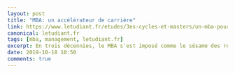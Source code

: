 ```yaml
---
layout: post
title: "MBA: un accélérateur de carrière"
link: https://www.letudiant.fr/etudes/3es-cycles-et-masters/un-mba-pour-quoi-faire.html
canonical: letudiant.fr
tags: [mba, management, letudiant.fr]
excerpt: En trois décennies, le MBA s'est imposé comme le sésame des réussites professionnelles. Il apporte un changement ou une accélération de carrière et permet d'élargir son champ de compétences.
date: 2019-10-18 10:50
comments: true
---
```

